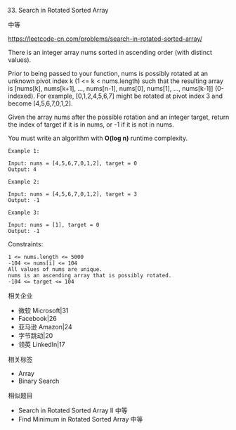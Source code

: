 33. Search in Rotated Sorted Array

中等

https://leetcode-cn.com/problems/search-in-rotated-sorted-array/


There is an integer array nums sorted in ascending order (with distinct values).

Prior to being passed to your function, nums is possibly rotated at an unknown pivot index k (1 <= k < nums.length) such that the resulting array is [nums[k], nums[k+1], ..., nums[n-1], nums[0], nums[1], ..., nums[k-1]] (0-indexed). For example, [0,1,2,4,5,6,7] might be rotated at pivot index 3 and become [4,5,6,7,0,1,2].

Given the array nums after the possible rotation and an integer target, return the index of target if it is in nums, or -1 if it is not in nums.

You must write an algorithm with **O(log n)** runtime complexity.

 
```
Example 1:

Input: nums = [4,5,6,7,0,1,2], target = 0
Output: 4

Example 2:

Input: nums = [4,5,6,7,0,1,2], target = 3
Output: -1

Example 3:

Input: nums = [1], target = 0
Output: -1
``` 

Constraints:
```
1 <= nums.length <= 5000
-104 <= nums[i] <= 104
All values of nums are unique.
nums is an ascending array that is possibly rotated.
-104 <= target <= 104
```

相关企业

- 微软 Microsoft|31
- Facebook|26
- 亚马逊 Amazon|24
- 字节跳动|20
- 领英 LinkedIn|17

相关标签
- Array
- Binary Search

相似题目
- Search in Rotated Sorted Array II
中等
- Find Minimum in Rotated Sorted Array
中等

